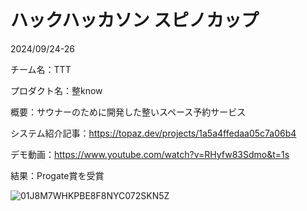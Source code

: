 # ハックハッカソン スピノカップ

2024/09/24-26

チーム名：TTT

プロダクト名：整know

概要：サウナーのために開発した整いスペース予約サービス

システム紹介記事：https://topaz.dev/projects/1a5a4ffedaa05c7a06b4

デモ動画：https://www.youtube.com/watch?v=RHyfw83Sdmo&t=1s

結果：Progate賞を受賞

![01J8M7WHKPBE8F8NYC072SKN5Z](https://github.com/user-attachments/assets/31c557e5-0a42-4e89-8d3a-45be1088f34c)
